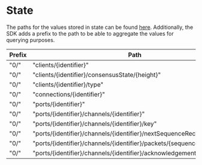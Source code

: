 <!--
order: 2
-->

# State

The paths for the values stored in state can be found [here](https://github.com/cosmos/ics/blob/master/spec/ics-024-host-requirements/README.md#path-space). Additionally, the SDK adds
a prefix to the path to be able to aggregate the values for querying purposes.

| Prefix | Path                                                                   | Value type     |
|--------|------------------------------------------------------------------------|----------------|
| "0/"   | "clients/{identifier}"                                                 | ClientState    |
| "0/"   | "clients/{identifier}/consensusState/{height}"                         | ConsensusState |
| "0/"   | "clients/{identifier}/type"                                            | ClientType     |
| "0/"   | "connections/{identifier}"                                             | ConnectionEnd  |
| "0/"   | "ports/{identifier}"                                                   | CapabilityKey  |
| "0/"   | "ports/{identifier}/channels/{identifier}"                             | ChannelEnd     |
| "0/"   | "ports/{identifier}/channels/{identifier}/key"                         | CapabilityKey  |
| "0/"   | "ports/{identifier}/channels/{identifier}/nextSequenceRecv"            | uint64         |
| "0/"   | "ports/{identifier}/channels/{identifier}/packets/{sequence}"          | bytes          |
| "0/"   | "ports/{identifier}/channels/{identifier}/acknowledgements/{sequence}" | bytes          |
